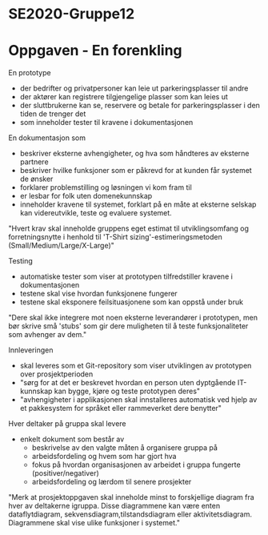 # SE2020-Gruppe12

# Oppgaven - En forenkling

En prototype
- der bedrifter og privatpersoner kan leie ut parkeringsplasser til andre
- der aktører kan registrere tilgjengelige plasser som kan leies ut
- der sluttbrukerne kan se, reservere og betale for parkeringsplasser i den tiden de trenger det
- som inneholder tester til kravene i dokumentasjonen

En dokumentasjon som
- beskriver eksterne avhengigheter, og hva som håndteres av eksterne partnere
- beskriver hvilke funksjoner som er påkrevd for at kunden får systemet de ønsker
- forklarer problemstilling og løsningen vi kom fram til
- er lesbar for folk uten domenekunnskap
- inneholder kravene til systemet, forklart på en måte at eksterne selskap kan videreutvikle, teste og evaluere systemet.

"Hvert krav skal inneholde gruppens eget estimat til utviklingsomfang og forretningsnytte i henhold til 'T-Shirt sizing'-estimeringsmetoden (Small/Medium/Large/X-Large)"

Testing
- automatiske tester som viser at prototypen tilfredstiller kravene i dokumentasjonen
- testene skal vise hvordan funksjonene fungerer
- testene skal eksponere feilsituasjonene som kan oppstå under bruk

"Dere skal ikke integrere mot noen eksterne leverandører i prototypen, men bør skrive små 'stubs' som gir dere muligheten til å teste funksjonaliteter som avhenger av dem."

Innleveringen
- skal leveres som et Git-repository som viser utviklingen av prototypen over prosjektperioden
- "sørg for at det er beskrevet hvordan en person uten dyptgående IT-kunnskap kan bygge, kjøre og teste prototypen deres"
- "avhengigheter i applikasjonen skal innstalleres automatisk ved hjelp av et pakkesystem for språket eller rammeverket dere benytter"

Hver deltaker på gruppa skal levere
- enkelt dokument som består av
    - beskrivelse av den valgte måten å organisere gruppa på
    - arbeidsfordeling og hvem som har gjort hva
    - fokus på hvordan organisasjonen av arbeidet i gruppa fungerte (positiver/negativer)
    - arbeidsfordeling og lærdom til senere prosjekter

"Merk at prosjektoppgaven skal inneholde minst to forskjellige diagram fra hver av deltakerne igruppa. Disse diagrammene kan være enten dataflytdiagram, sekvensdiagram,tilstandsdiagram eller aktivitetsdiagram. Diagrammene skal vise ulike funksjoner i systemet."